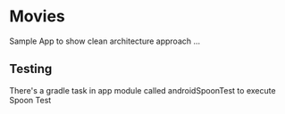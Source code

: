 # Movies
Sample App to show clean architecture approach
...


## Testing
There's a gradle task in app module called androidSpoonTest to execute Spoon Test
